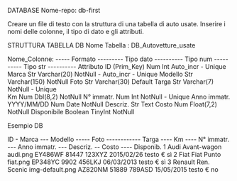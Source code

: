 DATABASE
Nome-repo: db-first

Creare un file di testo con la struttura di una tabella di auto usate.
Inserire i nomi delle colonne, il tipo di dato e gli attributi.



STRUTTURA TABELLA DB
Nome Tabella : DB_Autovetture_usate

Nome_Colonne: ----- Formato --------- Tipo dato ---------- Tipo num ---------- Tipo str ---------- Attributo
ID   (Prim_Key)                       Num                  Int                                     Auto_incr - Unique
Marca                                 Str                                      Varchar(20)         NotNull - Auto_incr - Unique
Modello                               Str                                      Varchar(150)        NotNull
Foto                                  Str                                      Varchar(30)         Default
Targa                                 Str                                      Varchar(7)          NotNull - Unique            
Km                                    Num                  Dbl(8,2)                                NotNull
N° immatr.                            Num                  Int                                     NotNull - Unique
Anno immatr.       YYYY/MM/DD         Num                  Date                                    NotNull
Descriz.                              Str                                      Text
Costo                                 Num                  Float(7,2)                              NotNull
Disponibile                           Boolean              TinyInt                                 NotNull










Esempio DB

ID - Marca --- Modello ----- Foto ------------ Targa ---- Km ---- N° immatr. --- Anno immatr. --- Descriz. -- Costo ---- Disponib.
1    Audi      Avant-wagon   audi.png          EY486WF    81447   123XYZ         2015/02/26       testo       €          sì
2    Fiat      Fiat Punto    fiat.png          EP348YC    9902    456LKJ         06/03/2013       testo       €          sì
3    Renault   Ren. Scenic   img-default.png   AZ820NM    51889   789ASD         15/05/2015       testo       €          no



